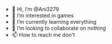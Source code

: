 - 👋 Hi, I’m @Ani3279
- 👀 I’m interested in games
- 🌱 I’m currently learning everything
- 💞️ I’m looking to collaborate on nothing
- 📫 How to reach me don't

<!---
Ani3279/Ani3279 is a ✨ special ✨ repository because its `README.md` (this file) appears on your GitHub profile.
You can click the Preview link to take a look at your changes.
--->
